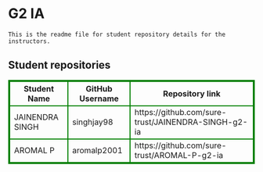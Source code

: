 # G2 IA
    This is the readme file for student repository details for the instructors.
## Student repositories 
<table style="border : 2px solid green; width:100%;">
<tr >
<th style="border : 2px solid green;">Student Name</th>
<th style="border : 2px solid green;">GitHub Username</th>
<th style="border : 2px solid green;">Repository link</th>
</tr>
<tr style="border : 2px solid green;">
<td style="border : 2px solid green;">JAINENDRA SINGH</td> 

<td style="border : 2px solid green;">singhjay98</td> 

<td style="border : 2px solid green;">https://github.com/sure-trust/JAINENDRA-SINGH-g2-ia</td> 
</tr>

<tr style="border : 2px solid green;">
<td style="border : 2px solid green;">AROMAL P</td> 

<td style="border : 2px solid green;">aromalp2001</td> 

<td style="border : 2px solid green;">https://github.com/sure-trust/AROMAL-P-g2-ia</td> 
</tr>
